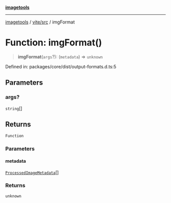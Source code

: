 [**imagetools**](../../../README.md)

***

[imagetools](../../../modules.md) / [vite/src](../README.md) / imgFormat

# Function: imgFormat()

> **imgFormat**(`args`?): (`metadata`) => `unknown`

Defined in: packages/core/dist/output-formats.d.ts:5

## Parameters

### args?

`string`[]

## Returns

`Function`

### Parameters

#### metadata

[`ProcessedImageMetadata`](../interfaces/ProcessedImageMetadata.md)[]

### Returns

`unknown`
